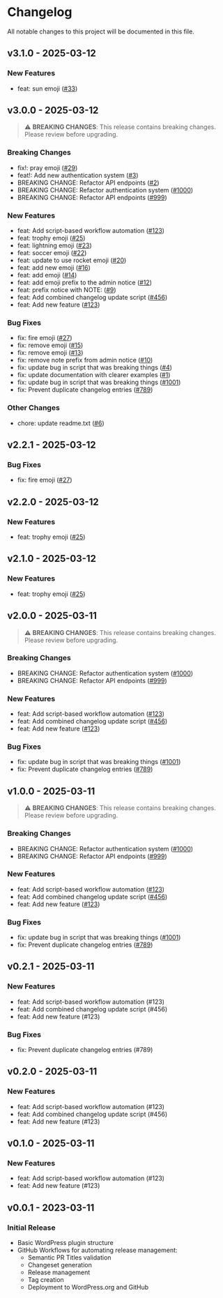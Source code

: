 # Changelog

All notable changes to this project will be documented in this file.

## v3.1.0 - 2025-03-12

### New Features

- feat: sun emoji ([#33](https://github.com/jasonbahl/automation-tests/pull/33))

## v3.0.0 - 2025-03-12

> ⚠️ **BREAKING CHANGES**: This release contains breaking changes. Please review before upgrading.

### Breaking Changes

- fix!: pray emoji ([#29](https://github.com/jasonbahl/automation-tests/pull/29))
- feat!: Add new authentication system ([#3](https://github.com/jasonbahl/automation-tests/pull/3))
- BREAKING CHANGE: Refactor API endpoints ([#2](https://github.com/jasonbahl/automation-tests/pull/2))
- BREAKING CHANGE: Refactor authentication system ([#1000](https://github.com/jasonbahl/automation-tests/pull/1000))
- BREAKING CHANGE: Refactor API endpoints ([#999](https://github.com/jasonbahl/automation-tests/pull/999))

### New Features

- feat: Add script-based workflow automation ([#123](https://github.com/jasonbahl/automation-tests/pull/123))
- feat: trophy emoji ([#25](https://github.com/jasonbahl/automation-tests/pull/25))
- feat: lightning emoji ([#23](https://github.com/jasonbahl/automation-tests/pull/23))
- feat: soccer emoji ([#22](https://github.com/jasonbahl/automation-tests/pull/22))
- feat: update to use rocket emoji ([#20](https://github.com/jasonbahl/automation-tests/pull/20))
- feat: add new emoji ([#16](https://github.com/jasonbahl/automation-tests/pull/16))
- feat: add emoji ([#14](https://github.com/jasonbahl/automation-tests/pull/14))
- feat: add emoji prefix to the admin notice ([#12](https://github.com/jasonbahl/automation-tests/pull/12))
- feat: prefix notice with NOTE: ([#9](https://github.com/jasonbahl/automation-tests/pull/9))
- feat: Add combined changelog update script ([#456](https://github.com/jasonbahl/automation-tests/pull/456))
- feat: Add new feature ([#123](https://github.com/jasonbahl/automation-tests/pull/123))

### Bug Fixes

- fix: fire emoji ([#27](https://github.com/jasonbahl/automation-tests/pull/27))
- fix: remove emoji ([#15](https://github.com/jasonbahl/automation-tests/pull/15))
- fix: remove emoji ([#13](https://github.com/jasonbahl/automation-tests/pull/13))
- fix: remove note prefix from admin notice ([#10](https://github.com/jasonbahl/automation-tests/pull/10))
- fix: update bug in script that was breaking things ([#4](https://github.com/jasonbahl/automation-tests/pull/4))
- fix: update documentation with clearer examples ([#1](https://github.com/jasonbahl/automation-tests/pull/1))
- fix: update bug in script that was breaking things ([#1001](https://github.com/jasonbahl/automation-tests/pull/1001))
- fix: Prevent duplicate changelog entries ([#789](https://github.com/jasonbahl/automation-tests/pull/789))

### Other Changes

- chore: update readme.txt ([#6](https://github.com/jasonbahl/automation-tests/pull/6))

## v2.2.1 - 2025-03-12

### Bug Fixes

- fix: fire emoji ([#27](https://github.com/jasonbahl/automation-tests/pull/27))

## v2.2.0 - 2025-03-12

### New Features

- feat: trophy emoji ([#25](https://github.com/jasonbahl/automation-tests/pull/25))

## v2.1.0 - 2025-03-12

### New Features

- feat: trophy emoji ([#25](https://github.com/jasonbahl/automation-tests/pull/25))

## v2.0.0 - 2025-03-11

> ⚠️ **BREAKING CHANGES**: This release contains breaking changes. Please review before upgrading.

### Breaking Changes

- BREAKING CHANGE: Refactor authentication system ([#1000](https://github.com/jasonbahl/automation-tests/pull/1000))
- BREAKING CHANGE: Refactor API endpoints ([#999](https://github.com/jasonbahl/automation-tests/pull/999))

### New Features

- feat: Add script-based workflow automation ([#123](https://github.com/jasonbahl/automation-tests/pull/123))
- feat: Add combined changelog update script ([#456](https://github.com/jasonbahl/automation-tests/pull/456))
- feat: Add new feature ([#123](https://github.com/jasonbahl/automation-tests/pull/123))

### Bug Fixes

- fix: update bug in script that was breaking things ([#1001](https://github.com/jasonbahl/automation-tests/pull/1001))
- fix: Prevent duplicate changelog entries ([#789](https://github.com/jasonbahl/automation-tests/pull/789))

## v1.0.0 - 2025-03-11

> ⚠️ **BREAKING CHANGES**: This release contains breaking changes. Please review before upgrading.

### Breaking Changes

- BREAKING CHANGE: Refactor authentication system ([#1000](https://github.com/jasonbahl/automation-tests/pull/1000))
- BREAKING CHANGE: Refactor API endpoints ([#999](https://github.com/jasonbahl/automation-tests/pull/999))

### New Features

- feat: Add script-based workflow automation ([#123](https://github.com/jasonbahl/automation-tests/pull/123))
- feat: Add combined changelog update script ([#456](https://github.com/jasonbahl/automation-tests/pull/456))
- feat: Add new feature ([#123](https://github.com/jasonbahl/automation-tests/pull/123))

### Bug Fixes

- fix: update bug in script that was breaking things ([#1001](https://github.com/jasonbahl/automation-tests/pull/1001))
- fix: Prevent duplicate changelog entries ([#789](https://github.com/jasonbahl/automation-tests/pull/789))

## v0.2.1 - 2025-03-11

### New Features

- feat: Add script-based workflow automation (#123)
- feat: Add combined changelog update script (#456)
- feat: Add new feature (#123)

### Bug Fixes

- fix: Prevent duplicate changelog entries (#789)

## v0.2.0 - 2025-03-11

### New Features

- feat: Add script-based workflow automation (#123)
- feat: Add combined changelog update script (#456)
- feat: Add new feature (#123)

## v0.1.0 - 2025-03-11

### New Features

- feat: Add script-based workflow automation (#123)
- feat: Add new feature (#123)

## v0.0.1 - 2023-03-11

### Initial Release

- Basic WordPress plugin structure
- GitHub Workflows for automating release management:
  - Semantic PR Titles validation
  - Changeset generation
  - Release management
  - Tag creation
  - Deployment to WordPress.org and GitHub 